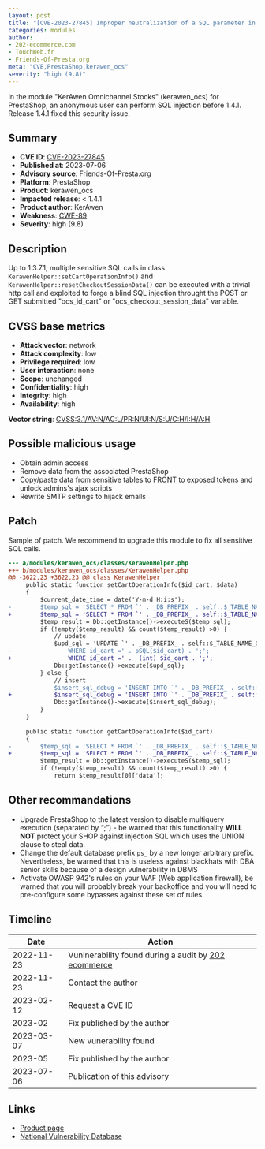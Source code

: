 ```yaml
---
layout: post
title: "[CVE-2023-27845] Improper neutralization of a SQL parameter in KerAwen Omnichannel Stocks module for PrestaShop"
categories: modules
author:
- 202-ecommerce.com
- TouchWeb.fr
- Friends-Of-Presta.org
meta: "CVE,PrestaShop,kerawen_ocs"
severity: "high (9.8)"
---
```


In the module "KerAwen Omnichannel Stocks" (kerawen_ocs) for PrestaShop, an anonymous user can perform SQL injection before 1.4.1. Release 1.4.1 fixed this security issue.


## Summary

* **CVE ID**: [CVE-2023-27845](https://cve.mitre.org/cgi-bin/cvename.cgi?name=CVE-2023-27845)
* **Published at**: 2023-07-06
* **Advisory source**: Friends-Of-Presta.org
* **Platform**: PrestaShop
* **Product**: kerawen_ocs
* **Impacted release**: < 1.4.1
* **Product author**: KerAwen
* **Weakness**: [CWE-89](https://cwe.mitre.org/data/definitions/89.html)
* **Severity**: high (9.8)

## Description

Up to 1.3.7.1, multiple sensitive SQL calls in class `KerawenHelper::setCartOperationInfo()` and  `KerawenHelper::resetCheckoutSessionData()` can be executed with a trivial http call and exploited to forge a blind SQL injection throught the POST or GET submitted "ocs_id_cart" or "ocs_checkout_session_data" variable.

## CVSS base metrics

* **Attack vector**: network
* **Attack complexity**: low
* **Privilege required**: low
* **User interaction**: none
* **Scope**: unchanged
* **Confidentiality**: high
* **Integrity**: high
* **Availability**: high

**Vector string**: [CVSS:3.1/AV:N/AC:L/PR:N/UI:N/S:U/C:H/I:H/A:H](https://nvd.nist.gov/vuln-metrics/cvss/v3-calculator?vector=AV:N/AC:L/PR:N/UI:N/S:U/C:H/I:H/A:H)

## Possible malicious usage

* Obtain admin access
* Remove data from the associated PrestaShop
* Copy/paste data from sensitive tables to FRONT to exposed tokens and unlock admins's ajax scripts
* Rewrite SMTP settings to hijack emails

## Patch

Sample of patch. We recommend to upgrade this module to fix all sensitive SQL calls.

```diff
--- a/modules/kerawen_ocs/classes/KerawenHelper.php
+++ b/modules/kerawen_ocs/classes/KerawenHelper.php
@@ -3622,23 +3622,23 @@ class KerawenHelper
     public static function setCartOperationInfo($id_cart, $data)
     {
         $current_date_time = date('Y-m-d H:i:s');
-        $temp_sql = 'SELECT * FROM `' . _DB_PREFIX_ . self::$_TABLE_NAME_CART_OPERATION_INFO . '` WHERE  id_cart = '.pSQL($id_cart);
+        $temp_sql = 'SELECT * FROM `' . _DB_PREFIX_ . self::$_TABLE_NAME_CART_OPERATION_INFO . '` WHERE  id_cart = '. (int) $id_cart;
         $temp_result = Db::getInstance()->executeS($temp_sql);
         if (!empty($temp_result) && count($temp_result) >0) {
             // update
             $upd_sql = 'UPDATE `' . _DB_PREFIX_ . self::$_TABLE_NAME_CART_OPERATION_INFO . '` SET `data`= "' . pSQL($data) . '" ,`date_update`="' . pSQL($current_date_time) . '"
-                WHERE id_cart =' . pSQL($id_cart) . ';';
+                WHERE id_cart =' .  (int) $id_cart . ';';
             Db::getInstance()->execute($upd_sql);
         } else {
             // insert
-            $insert_sql_debug = 'INSERT INTO `' . _DB_PREFIX_ . self::$_TABLE_NAME_CART_OPERATION_INFO . '` ( `id_cart`, `data`, `date_add`, `date_update`) VALUES  ( '.pSQL($id_cart).', "' . pSQL($data) . '","' . pSQL($current_date_time) . '","' . pSQL($current_date_time) . '");';
+            $insert_sql_debug = 'INSERT INTO `' . _DB_PREFIX_ . self::$_TABLE_NAME_CART_OPERATION_INFO . '` ( `id_cart`, `data`, `date_add`, `date_update`) VALUES  ( '. (int) $id_cart.', "' . pSQL($data) . '","' . pSQL($current_date_time) . '","' . pSQL($current_date_time) . '");';
             Db::getInstance()->execute($insert_sql_debug);
         }
     }
 
     public static function getCartOperationInfo($id_cart)
     {
-        $temp_sql = 'SELECT * FROM `' . _DB_PREFIX_ . self::$_TABLE_NAME_CART_OPERATION_INFO . '` WHERE  id_cart = '.pSQL($id_cart);
+        $temp_sql = 'SELECT * FROM `' . _DB_PREFIX_ . self::$_TABLE_NAME_CART_OPERATION_INFO . '` WHERE  id_cart = '. (int) $id_cart;
         $temp_result = Db::getInstance()->executeS($temp_sql);
         if (!empty($temp_result) && count($temp_result) >0) {
             return $temp_result[0]['data'];
```

## Other recommandations

* Upgrade PrestaShop to the latest version to disable multiquery execution (separated by “;”) - be warned that this functionality **WILL NOT** protect your SHOP against injection SQL which uses the UNION clause to steal data.
* Change the default database prefix `ps_` by a new longer arbitrary prefix. Nevertheless, be warned that this is useless against blackhats with DBA senior skills because of a design vulnerability in DBMS
* Activate OWASP 942's rules on your WAF (Web application firewall), be warned that you will probably break your backoffice and you will need to pre-configure some bypasses against these set of rules.

## Timeline

| Date | Action |
|--|--|
| 2022-11-23 | Vunlnerability found during a audit by [202 ecommerce](https://www.202-ecommerce.com/) |
| 2022-11-23 | Contact the author |
| 2023-02-12 | Request a CVE ID |
| 2023-02 | Fix published by the author |
| 2023-03-07 | New vunerability found |
| 2023-05 | Fix published by the author |
| 2023-07-06 | Publication of this advisory |

## Links

* [Product page](https://kerawen.com/logiciel-de-caisse/)
* [National Vulnerability Database](https://nvd.nist.gov/vuln/detail/CVE-2023-27845)

